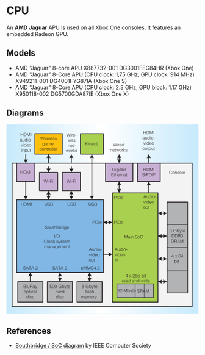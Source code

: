 # CPU
An __AMD Jaguar__ APU is used on all Xbox One consoles. It features an embedded Radeon GPU.

## Models
- AMD "Jaguar" 8-core APU X887732-001 DG3001FEG84HR (Xbox One)
- AMD "Jaguar" 8-Core APU (CPU clock: 1,75 GHz, GPU clock: 914 MHz) X949211-001 DG4001FYG87IA (Xbox One S)
- AMD "Jaguar" 8-Core APU (CPU clock: 2.3 GHz, GPU block: 1.17 GHz) X950118-002 DG5700GDA87IE (Xbox One X)

## Diagrams
![Durango Southbridge SoC schema](files/durango_southbridge_soc.gif)

## References
- [Southbridge / SoC diagram](https://www.computer.org) by IEEE Computer Society